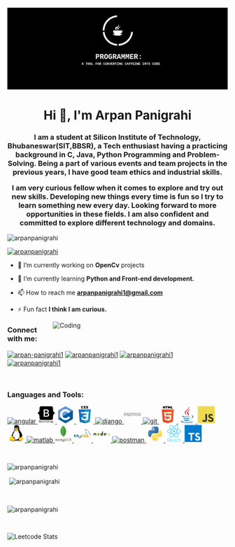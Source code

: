 [![MasterHead](b6d9e4bb3642d036a207f7a83b2f9128.jpg)](https://Arpanpanigrahi.io)

<h1 align="center">Hi 👋, I'm Arpan Panigrahi</h1>
<h3 align="center">I am a student at Silicon Institute of Technology, Bhubaneswar(SIT,BBSR), a Tech enthusiast having a practicing background in C, Java, Python Programming and Problem-Solving. Being a part of various events and team projects in the previous years, I have good team ethics and industrial skills. 

I am very curious fellow when it comes to explore and try out new skills. Developing new things every time is fun so I try to learn something new every day. Looking forward to more opportunities in these fields. I am also confident and committed to explore different technology and domains.</h3>

<p align="left"> <img src="https://komarev.com/ghpvc/?username=arpanpanigrahi&label=Profile%20views&color=0e75b6&style=flat" alt="arpanpanigrahi" /> </p>

<p align="left"> <a href="https://github.com/ryo-ma/github-profile-trophy"><img src="https://github-profile-trophy.vercel.app/?username=arpanpanigrahi" alt="arpanpanigrahi" /></a> </p>

- 🔭 I’m currently working on **OpenCv** projects

- 🌱 I’m currently learning **Python and Front-end development.**

- 📫 How to reach me **arpanpanigrahi1@gmail.com**

- ⚡ Fun fact **I think I am curious.**

<img align="right" alt="Coding" width="400" src="https://cdn.dribbble.com/users/1162077/screenshots/3848914/programmer.gif">

<h3 align="left">Connect with me:</h3>
<p align="left">
<a href="https://linkedin.com/in/arpan-panigrahi1" target="blank"><img align="center" src="https://raw.githubusercontent.com/rahuldkjain/github-profile-readme-generator/master/src/images/icons/Social/linked-in-alt.svg" alt="arpan-panigrahi1" height="30" width="40" /></a>
<a href="https://www.hackerrank.com/arpanpanigrahi1" target="blank"><img align="center" src="https://raw.githubusercontent.com/rahuldkjain/github-profile-readme-generator/master/src/images/icons/Social/hackerrank.svg" alt="arpanpanigrahi1" height="30" width="40" /></a>
<a href="https://www.leetcode.com/arpanpanigrahi1" target="blank"><img align="center" src="https://raw.githubusercontent.com/rahuldkjain/github-profile-readme-generator/master/src/images/icons/Social/leet-code.svg" alt="arpanpanigrahi1" height="30" width="40" /></a>
<a href="https://auth.geeksforgeeks.org/user/arpanpanigrahi1" target="blank"><img align="center" src="https://raw.githubusercontent.com/rahuldkjain/github-profile-readme-generator/master/src/images/icons/Social/geeks-for-geeks.svg" alt="arpanpanigrahi1" height="30" width="40" /></a>
</p> <br>

<h3 align="left">Languages and Tools:</h3>
<p align="left"> <a href="https://angular.io" target="_blank" rel="noreferrer"> <img src="https://angular.io/assets/images/logos/angular/angular.svg" alt="angular" width="40" height="40"/> </a> <a href="https://getbootstrap.com" target="_blank" rel="noreferrer"> <img src="https://raw.githubusercontent.com/devicons/devicon/master/icons/bootstrap/bootstrap-plain-wordmark.svg" alt="bootstrap" width="40" height="40"/> </a> <a href="https://www.cprogramming.com/" target="_blank" rel="noreferrer"> <img src="https://raw.githubusercontent.com/devicons/devicon/master/icons/c/c-original.svg" alt="c" width="40" height="40"/> </a> <a href="https://www.w3schools.com/css/" target="_blank" rel="noreferrer"> <img src="https://raw.githubusercontent.com/devicons/devicon/master/icons/css3/css3-original-wordmark.svg" alt="css3" width="40" height="40"/> </a> <a href="https://www.djangoproject.com/" target="_blank" rel="noreferrer"> <img src="https://cdn.worldvectorlogo.com/logos/django.svg" alt="django" width="40" height="40"/> </a> <a href="https://expressjs.com" target="_blank" rel="noreferrer"> <img src="https://raw.githubusercontent.com/devicons/devicon/master/icons/express/express-original-wordmark.svg" alt="express" width="40" height="40"/> </a> <a href="https://git-scm.com/" target="_blank" rel="noreferrer"> <img src="https://www.vectorlogo.zone/logos/git-scm/git-scm-icon.svg" alt="git" width="40" height="40"/> </a> <a href="https://www.w3.org/html/" target="_blank" rel="noreferrer"> <img src="https://raw.githubusercontent.com/devicons/devicon/master/icons/html5/html5-original-wordmark.svg" alt="html5" width="40" height="40"/> </a> <a href="https://www.java.com" target="_blank" rel="noreferrer"> <img src="https://raw.githubusercontent.com/devicons/devicon/master/icons/java/java-original.svg" alt="java" width="40" height="40"/> </a> <a href="https://developer.mozilla.org/en-US/docs/Web/JavaScript" target="_blank" rel="noreferrer"> <img src="https://raw.githubusercontent.com/devicons/devicon/master/icons/javascript/javascript-original.svg" alt="javascript" width="40" height="40"/> </a> <a href="https://www.linux.org/" target="_blank" rel="noreferrer"> <img src="https://raw.githubusercontent.com/devicons/devicon/master/icons/linux/linux-original.svg" alt="linux" width="40" height="40"/> </a> <a href="https://www.mathworks.com/" target="_blank" rel="noreferrer"> <img src="https://upload.wikimedia.org/wikipedia/commons/2/21/Matlab_Logo.png" alt="matlab" width="40" height="40"/> </a> <a href="https://www.mongodb.com/" target="_blank" rel="noreferrer"> <img src="https://raw.githubusercontent.com/devicons/devicon/master/icons/mongodb/mongodb-original-wordmark.svg" alt="mongodb" width="40" height="40"/> </a> <a href="https://www.mysql.com/" target="_blank" rel="noreferrer"> <img src="https://raw.githubusercontent.com/devicons/devicon/master/icons/mysql/mysql-original-wordmark.svg" alt="mysql" width="40" height="40"/> </a> <a href="https://nodejs.org" target="_blank" rel="noreferrer"> <img src="https://raw.githubusercontent.com/devicons/devicon/master/icons/nodejs/nodejs-original-wordmark.svg" alt="nodejs" width="40" height="40"/> </a> <a href="https://postman.com" target="_blank" rel="noreferrer"> <img src="https://www.vectorlogo.zone/logos/getpostman/getpostman-icon.svg" alt="postman" width="40" height="40"/> </a> <a href="https://www.python.org" target="_blank" rel="noreferrer"> <img src="https://raw.githubusercontent.com/devicons/devicon/master/icons/python/python-original.svg" alt="python" width="40" height="40"/> </a> <a href="https://reactjs.org/" target="_blank" rel="noreferrer"> <img src="https://raw.githubusercontent.com/devicons/devicon/master/icons/react/react-original-wordmark.svg" alt="react" width="40" height="40"/> </a> <a href="https://www.typescriptlang.org/" target="_blank" rel="noreferrer"> <img src="https://raw.githubusercontent.com/devicons/devicon/master/icons/typescript/typescript-original.svg" alt="typescript" width="40" height="40"/> </a> </p> <br>


<p><img align="left" src="https://github-readme-stats.vercel.app/api/top-langs?username=arpanpanigrahi&show_icons=true&locale=en&layout=compact" alt="arpanpanigrahi" /></p> <br> 

<p>&nbsp;<img align="center" src="https://github-readme-stats.vercel.app/api?username=arpanpanigrahi&show_icons=true&locale=en" alt="arpanpanigrahi" /></p> <br>

<p><img align="center" src="https://github-readme-streak-stats.herokuapp.com/?user=arpanpanigrahi&" alt="arpanpanigrahi" /></p> <br>

![Leetcode Stats](https://leetcard.jacoblin.cool/arpanpanigrahi1?ext=heatmap)

